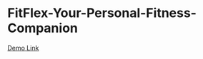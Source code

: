 # FitFlex-Your-Personal-Fitness-Companion
[Demo Link](https://drive.google.com/file/d/1Rj7IkV06SVdCQL6TI96qPDkMelutT-2Q/view)
